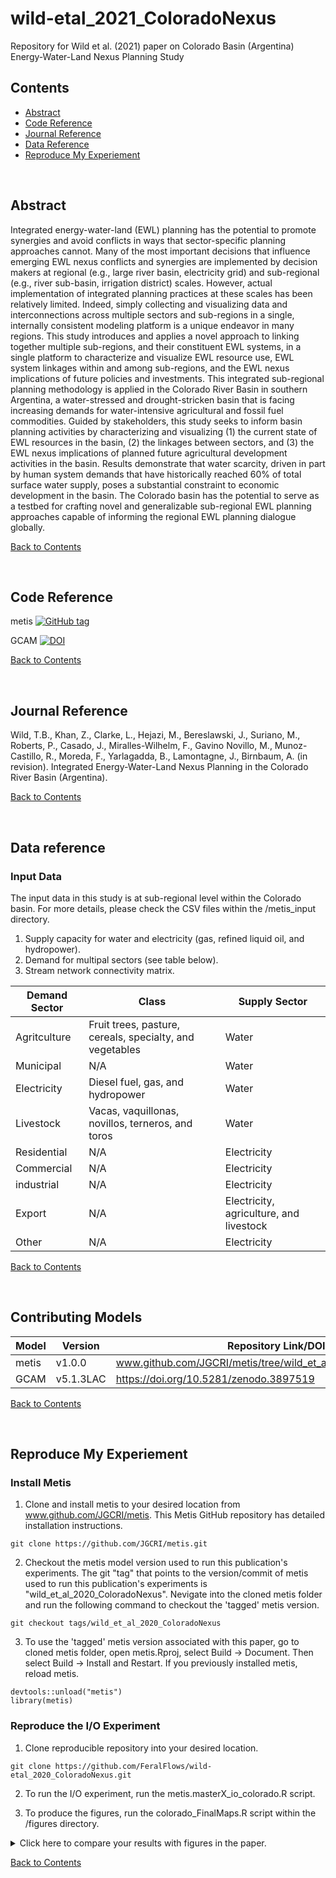 # wild-etal_2021_ColoradoNexus
Repository for Wild et al. (2021) paper on Colorado Basin (Argentina) Energy-Water-Land Nexus Planning Study

## Contents
- [Abstract](#abstract)
- [Code Reference](#code-reference)
- [Journal Reference](#journal-reference)
- [Data Reference](#data-reference)
- [Reproduce My Experiement](#reproduce-my-experiement)

<br />

## Abstract
Integrated energy-water-land (EWL) planning has the potential to promote synergies and avoid conflicts in ways that sector-specific planning approaches cannot. Many of the most important decisions that influence emerging EWL nexus conflicts and synergies are implemented by decision makers at regional (e.g., large river basin, electricity grid) and sub-regional (e.g., river sub-basin, irrigation district) scales. However, actual implementation of integrated planning practices at these scales has been relatively limited. Indeed, simply collecting and visualizing data and interconnections across multiple sectors and sub-regions in a single, internally consistent modeling platform is a unique endeavor in many regions. This study introduces and applies a novel approach to linking together multiple sub-regions, and their constituent EWL systems, in a single platform to characterize and visualize EWL resource use, EWL system linkages within and among sub-regions, and the EWL nexus implications of future policies and investments. This integrated sub-regional planning methodology is applied in the Colorado River Basin in southern Argentina, a water-stressed and drought-stricken basin that is facing increasing demands for water-intensive agricultural and fossil fuel commodities. Guided by stakeholders, this study seeks to inform basin planning activities by characterizing and visualizing (1) the current state of EWL resources in the basin, (2) the linkages between sectors, and (3) the EWL nexus implications of planned future agricultural development activities in the basin. Results demonstrate that water scarcity, driven in part by human system demands that have historically reached 60% of total surface water supply, poses a substantial constraint to economic development in the basin. The Colorado basin has the potential to serve as a testbed for crafting novel and generalizable sub-regional EWL planning approaches capable of informing the regional EWL planning dialogue globally.

[Back to Contents](#contents)

<br />

## Code Reference
<!-- for each minted software release for all code involved.  If you have modified a codebase that is outside of a formal release, and the modifications are not planned on being merged back into a version, fork the parent repository and add a `.<shortname>` to the version number of the parent and conduct your own name.  For example, `v1.2.5.hydro`.-->
metis [![GitHub tag](https://img.shields.io/github/v/tag/JGCRI/metis)](https://www.github.com/JGCRI/metis/tree/wild_et_al_2020_ColoradoNexus)

GCAM [![DOI](https://zenodo.org/badge/DOI/10.5281/zenodo.3897519.svg)](https://doi.org/10.5281/zenodo.3897519)

<!--
#### Example:

Wild, T.B. (2020). Colorado Nexus Repository. Github. https://github.com/FeralFlows/wild-etal_2020_ColoradoNexus.git
-->

[Back to Contents](#contents)

<br />


## Journal Reference
Wild, T.B., Khan, Z., Clarke, L., Hejazi, M., Bereslawski, J., Suriano, M., Roberts, P., Casado, J., Miralles-Wilhelm, F., Gavino Novillo, M., Munoz-Castillo, R., Moreda, F., Yarlagadda, B., Lamontagne, J., Birnbaum, A. (in revision). Integrated Energy-Water-Land Nexus Planning in the Colorado River Basin (Argentina).

[Back to Contents](#contents)

<br />

## Data reference

### Input Data

The input data in this study is at sub-regional level within the Colorado basin. For more details, please check the CSV files within the /metis_input directory.

  1. Supply capacity for water and electricity (gas, refined liquid oil, and hydropower).
  2. Demand for multipal sectors (see table below).
  3. Stream network connectivity matrix.

| Demand Sector | Class | Supply Sector |
|---|---|---|
| Agritculture | Fruit trees, pasture, cereals, specialty, and vegetables | Water |
| Municipal | N/A | Water |
| Electricity | Diesel fuel, gas, and hydropower | Water |
| Livestock | Vacas, vaquillonas, novillos, terneros, and toros | Water |
| Residential | N/A | Electricity |
| Commercial | N/A | Electricity |
| industrial | N/A | Electricity |
| Export | N/A | Electricity, agriculture, and livestock |
| Other | N/A | Electricity |

<!--
#### Example:

Human, I.M. (2020). My dataset name [Data set]. DataHub. https://doi.org/some-doi-number


### Output Data
Reference for each minted data source for your output data.
-->

[Back to Contents](#contents)

<br />

## Contributing Models
| Model | Version | Repository Link/DOI |
|-------|---------|---------------------|
| metis | v1.0.0 | www.github.com/JGCRI/metis/tree/wild_et_al_2020_ColoradoNexus |
| GCAM | v5.1.3LAC | https://doi.org/10.5281/zenodo.3897519 |

[Back to Contents](#contents)

<br />

## Reproduce My Experiement

### Install Metis

1. Clone and install metis to your desired location from www.github.com/JGCRI/metis. This Metis GitHub repository has detailed installation instructions.

```
git clone https://github.com/JGCRI/metis.git
```

2. Checkout the metis model version used to run this publication's experiments. The git "tag" that points to the version/commit of metis used to run this publication's experiments is "wild_et_al_2020_ColoradoNexus". Nevigate into the cloned metis folder and run the following command to checkout the 'tagged' metis version.

```
git checkout tags/wild_et_al_2020_ColoradoNexus
```

3. To use the 'tagged' metis version associated with this paper, go to cloned metis folder, open metis.Rproj, select Build -> Document. Then select Build -> Install and Restart. If you previously installed metis, reload metis.

```
devtools::unload("metis")
library(metis)
```

### Reproduce the I/O Experiment

1. Clone reproducible repository into your desired location.

```
git clone https://github.com/FeralFlows/wild-etal_2020_ColoradoNexus.git
```

2. To run the I/O experiment, run the metis.masterX_io_colorado.R script.

3. To produce the figures, run the colorado_FinalMaps.R script within the /figures directory.

<details>
<summary>Click here to compare your results with figures in the paper.</summary>

| Figure | Location | File Name |
|:--|:--|:--|
| Figure 2a - Irrigated cropland allocation | \outputs\ColoradoFinalMaps\Maps_local\localBasin\total_ag_supply\Reference\byYear\ | map_localBasin_total_ag_supply_2010_Reference_local_FREESCALE.pdf |
| Figure 2a - Total cattle | \outputs\ColoradoFinalMaps\Maps_local\localBasin\total_livestock_supply\Reference\byYear\ | map_localBasin_total_livestock_supply_2010_Reference_local_PRETTY.pdf |
| Figure 2b - Total water demand | \outputs\ColoradoFinalMaps\Maps_local\localBasin\total_water_demand\Reference\byYear\ | map_localBasin_total_water_demand_2010_Reference_local_PRETTY.pdf |
| Figure 2b - Total water supply | \outputs\ColoradoFinalMaps\Maps_local\localBasin\available_water\Reference\byYear\ | map_localBasin_available_water_2010_Reference_local_PRETTY.pdf |
| Figure 2b - Water scarcity | \outputs\ColoradoFinalMaps\Maps_local\localBasin\griddedScarcity\Reference\byYear\ | map_localBasin_griddedScarcity_2010_Reference_local_PRETTY.pdf |
| Figure 2c - Total electricity supply | \outputs\ColoradoFinalMaps\Maps_local\localBasin\total_elec_supply\Reference\byYear\ | map_localBasin_total_elec_supply_2010_Reference_local_PRETTY.pdf |
| Figure 2c - Electricity demand | \outputs\ColoradoFinalMaps\Maps_local\localBasin\ElecDemand_Total\Reference\byYear\ | map_localBasin_ElecDemand_Total_2010_Reference_local_PRETTY.pdf |
| Figure 3A | \outputs\ColoradoFinal\IO\Argentina\Reference\Colorado\ | sankeyAll_aggDem_Reference_Colorado_MultiScenario.pdf |
| Figure 3B | \outputs\ColoradoSubRegFinal\IO\Argentina\Reference\Corfo\ | sankeySub_aggDem_Reference_Corfo_MultiScenario.pdf |
| Figure 3C | \outputs\ColoradoSubRegFinal\IO\Argentina\Reference\RioNegro_baja\ | sankeySub_aggDem_Reference_RioNegro_baja_MultiScenario.pdf |
| Figure 5A | \outputs\ColoradoFinal\IO\Argentina\Reference\Colorado\ | sankeyAll_aggDem_Reference_Colorado_MultiScenario.pdf |
| Figure 5B | \outputs\ColoradoFinal\IO\Argentina\Policy\Colorado\ | sankeyAll_aggDem_Policy_Colorado_MultiScenario.pdf |
| Figure 6A | \outputs\ColoradoFinalMaps\Maps_local\localBasin\griddedScarcity\Reference\byYear | map_localBasin_griddedScarcity_2010_Reference_local_PRETTY.pdf |
| Figure 6B | \outputs\ColoradoFinalMaps\Maps_local\localBasin\griddedScarcity\Policy\byYear | map_localBasin_griddedScarcity_2010_Policy_local_PRETTY.pdf |


</details>

[Back to Contents](#contents)

